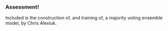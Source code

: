 ### Assessment!

Included is the construction of, and training of, a majority voting ensemble model, by Chris Alexiuk.
